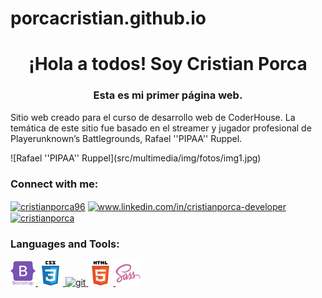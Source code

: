 # porcacristian.github.io
<h1 align="center">¡Hola a todos! Soy Cristian Porca</h1>
<h3 align="center">Esta es mi primer página web.</h3>
<p>Sitio web creado para el curso de desarrollo web de CoderHouse. La temática de este sitio fue basado en el streamer y jugador profesional de Playerunknown’s Battlegrounds, Rafael ''PIPAA'' Ruppel. </p>
![Rafael ''PIPAA'' Ruppel](src/multimedia/img/fotos/img1.jpg)
<h3 align="left">Connect with me:</h3>
<p align="left">
<a href="https://twitter.com/cristianporca96" target="blank"><img align="center" src="https://raw.githubusercontent.com/rahuldkjain/github-profile-readme-generator/master/src/images/icons/Social/twitter.svg" alt="cristianporca96" height="30" width="40" /></a>
<a href="https://linkedin.com/in/cristianporca-developer" target="blank"><img align="center" src="https://raw.githubusercontent.com/rahuldkjain/github-profile-readme-generator/master/src/images/icons/Social/linked-in-alt.svg" alt="www.linkedin.com/in/cristianporca-developer" height="30" width="40" /></a>
<a href="https://instagram.com/cristianporca" target="blank"><img align="center" src="https://raw.githubusercontent.com/rahuldkjain/github-profile-readme-generator/master/src/images/icons/Social/instagram.svg" alt="cristianporca" height="30" width="40" /></a>
</p>

<h3 align="left">Languages and Tools:</h3>
<p align="left"> <a href="https://getbootstrap.com" target="_blank" rel="noreferrer"> <img src="https://raw.githubusercontent.com/devicons/devicon/master/icons/bootstrap/bootstrap-plain-wordmark.svg" alt="bootstrap" width="40" height="40"/> </a> <a href="https://www.w3schools.com/css/" target="_blank" rel="noreferrer"> <img src="https://raw.githubusercontent.com/devicons/devicon/master/icons/css3/css3-original-wordmark.svg" alt="css3" width="40" height="40"/> </a> <a href="https://git-scm.com/" target="_blank" rel="noreferrer"> <img src="https://www.vectorlogo.zone/logos/git-scm/git-scm-icon.svg" alt="git" width="40" height="40"/> </a> <a href="https://www.w3.org/html/" target="_blank" rel="noreferrer"> <img src="https://raw.githubusercontent.com/devicons/devicon/master/icons/html5/html5-original-wordmark.svg" alt="html5" width="40" height="40"/> <a href="https://sass-lang.com" target="_blank" rel="noreferrer"> <img src="https://raw.githubusercontent.com/devicons/devicon/master/icons/sass/sass-original.svg" alt="sass" width="40" height="40"/> </a></a> </p>
